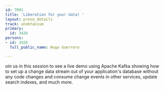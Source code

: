 ```yaml
---
id: 7091
title: 'Liberation for your data! '
layout: preso_details
track: unobtanium
primary:
  id: 3426
persons:
- id: 3426
  full_public_name: Hugo Guerrero

---
```

oin us in this session to see a live demo using Apache Kafka showing how to set up a change data stream out of your application's database without any code changes and consume change events in other services, update search indexes, and much more.
